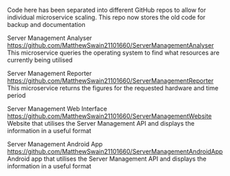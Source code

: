 Code here has been separated into different GitHub repos to allow for individual microservice scaling. This repo now stores the old code for backup and documentation

Server Management Analyser
https://github.com/MatthewSwain21101660/ServerManagementAnalyser
This microservice queries the operating system to find what resources are currently being utilised

Server Management Reporter
https://github.com/MatthewSwain21101660/ServerManagementReporter
This microservice returns the figures for the requested hardware and time period

Server Management Web Interface
https://github.com/MatthewSwain21101660/ServerManagementWebsite
Website that utilises the Server Management API and displays the information in a useful format

Server Management Android App
https://github.com/MatthewSwain21101660/ServerManagementAndroidApp
Android app that utilises the Server Management API and displays the information in a useful format